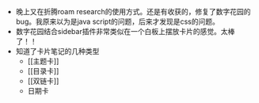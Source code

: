 - 晚上又在折腾roam research的使用方式。还是有收获的，修复了数字花园的bug。我原来以为是java script的问题，后来才发现是css的问题。
- 数字花园结合sidebar插件非常类似在一个白板上摆放卡片的感觉。太棒了！！
- 知道了卡片笔记的几种类型
    - [[主题卡]]
    - [[目录卡]]
    - [[双链卡]]
    - 日期卡
